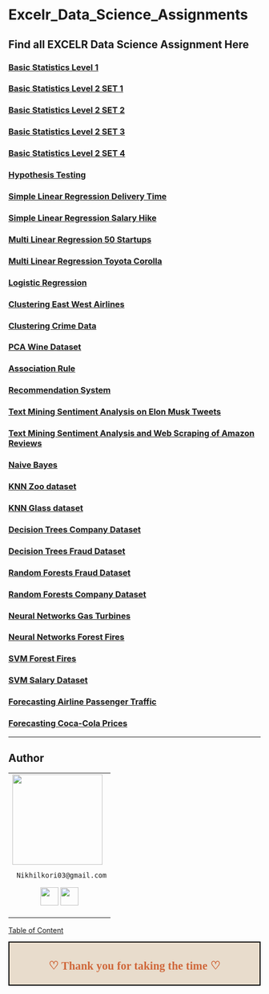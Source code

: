 # Excelr_Data_Science_Assignments

## Find all EXCELR Data Science Assignment Here

### [Basic Statistics Level 1](https://github.com/Nikhilkori03/Assignment-Basic-Stats-Level1)

### [Basic Statistics Level 2 SET 1](https://github.com/Nikhilkori03/Assignment_2_Set_1)

### [Basic Statistics Level 2 SET 2](https://github.com/Nikhilkori03/Assignment_2_Set_2)

### [Basic Statistics Level 2 SET 3](https://github.com/Nikhilkori03/Assignment_2_Set_3)

### [Basic Statistics Level 2 SET 4](https://github.com/Nikhilkori03/Assignment_-2_Set_4)

### [Hypothesis Testing](https://github.com/Nikhilkori03/Assignment_Hypothesis_test)

### [Simple Linear Regression Delivery Time](https://github.com/Nikhilkori03/Simple_Linear_Regression_1)

### [Simple Linear Regression Salary Hike](https://github.com/Nikhilkori03/Simple_Linear_regression_2)

### [Multi Linear Regression 50 Startups](https://github.com/Nikhilkori03/Assignment_Multi_linear_Regression_1)

### [Multi Linear Regression Toyota Corolla](https://github.com/Nikhilkori03/Assignment_Multi_linear_regression_2)

### [Logistic Regression](https://github.com/Nikhilkori03/Assignment_Logistic_Regression)

### [Clustering East West Airlines](https://github.com/Nikhilkori03/Assignment_East-West_Airlines)

### [Clustering Crime Data](https://github.com/Nikhilkori03/Assignment_Crime_data_Clustering)

### [PCA Wine Dataset](https://github.com/Nikhilkori03/Assignment_PCA_Wine_Dataset)

### [Association Rule](https://github.com/Nikhilkori03/Assignment_Association_Rules)

### [Recommendation System](https://github.com/Nikhilkori03/Assignment_Recommendation_System_Books)

### [Text Mining Sentiment Analysis on Elon Musk Tweets](https://github.com/Nikhilkori03/Sentiment_Analysis_on_-Elon_musk_Tweets)

### [Text Mining Sentiment Analysis and Web Scraping of Amazon Reviews](https://github.com/Nikhilkori03/Assignment_Web_Scraping_Emotion_Mining)

### [Naive Bayes](https://github.com/Nikhilkori03/Assignment_Naive_Bayes_Salary_dataset)

### [KNN Zoo dataset](https://github.com/Nikhilkori03/Assignment_KNN_Zoo)

### [KNN Glass dataset](https://github.com/Nikhilkori03/Assignment_KNN_Glass)

### [Decision Trees Company Dataset](https://github.com/Nikhilkori03/Assignment_Decision_Tree_1)

### [Decision Trees Fraud Dataset](https://github.com/Nikhilkori03/Assignment_Decision_Tree_2)

### [Random Forests Fraud Dataset](https://github.com/Nikhilkori03/Assignment_Random_Forest_1)

### [Random Forests Company Dataset](https://github.com/Nikhilkori03/Assignment_Random_Forest_2)

### [Neural Networks Gas Turbines](https://github.com/Nikhilkori03/Neural_Network_Regression_Gas_Turbines)

### [Neural Networks Forest Fires](https://github.com/Nikhilkori03/Neural_Networks_Forest_Fire_Classification)

### [SVM Forest Fires](https://github.com/Nikhilkori03/Assignment_SVM_Forest_Fire_Prediction)

### [SVM Salary Dataset](https://github.com/Nikhilkori03/Assignment_SVM_Salary_Dataset)

### [Forecasting Airline Passenger Traffic](https://github.com/Nikhilkori03/Forecasting_Airline_Passengers_Traffic)

### [Forecasting Coca-Cola Prices](https://github.com/Nikhilkori03/Forecasting_CocaCola_prices.)

___

## Author

<table>
<tr>
<td>
     <img src="https://avatars.githubusercontent.com/u/99672298?v=4" width="180"/>
     
     Nikhilkori03@gmail.com

<p align="center">
<a href = "https://github.com/Nikhilkori03"><img src = "[http://www.iconninja.com/files/241/825/211/round-collaboration-social-github-code-circle-network-icon.svg](https://media.licdn.com/dms/image/D4E35AQGLOS-ukElivQ/profile-framedphoto-shrink_400_400/0/1702987944830?e=1705392000&v=beta&t=cgXbdLf6p5e2Cm-di7yyEkvH7it3Ch2nFlg-MYzSWLk)" width="36" height = "36"/></a>
<a href = "https://www.linkedin.com/in/nikhil-kori-31664a2a3//"><img src = "http://www.iconninja.com/files/863/607/751/network-linkedin-social-connection-circular-circle-media-icon.svg" width="36" height="36"/></a>
</p>
</td>
</tr> 
  </table>

[Table of Content](#0.1)

<div style="display:fill;
            border-radius: false;
            border-style: solid;
            border-color:#000000;
            border-style: false;
            border-width: 2px;
            color:#CF673A;
            font-size:15px;
            font-family: Georgia;
            background-color:#E8DCCC;
            text-align:center;
            letter-spacing:0.1px;
            padding: 0.1em;">

**<h2>♡ Thank you for taking the time ♡**
